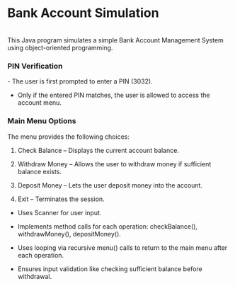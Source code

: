  <h1>Bank Account Simulation</h1>
 
 <br>This Java program simulates a simple Bank Account Management System using object-oriented programming. 

 <h3>PIN Verification </h3>
 - The user is first prompted to enter a PIN (3032).

- Only if the entered PIN matches, the user is allowed to access the account menu.

 <h3>Main Menu Options </h3>
 
 The menu provides the following choices:

1. Check Balance – Displays the current account balance.
   
2. Withdraw Money – Allows the user to withdraw money if sufficient balance exists.

3. Deposit Money – Lets the user deposit money into the account.

4. Exit – Terminates the session.

- Uses Scanner for user input.

- Implements method calls for each operation: checkBalance(), withdrawMoney(), depositMoney().

- Uses looping via recursive menu() calls to return to the main menu after each operation.

- Ensures input validation like checking sufficient balance before withdrawal.
 </br>
